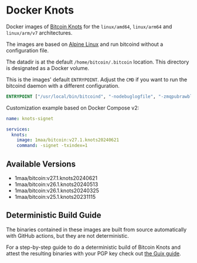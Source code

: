 # Docker Knots

Docker images of [Bitcoin Knots](https://bitcoinknots.org/) for the `linux/amd64`, `linux/arm64` and `linux/arm/v7` architectures.

The images are based on [Alpine Linux](https://alpinelinux.org/) and run bitcoind without a configuration file.

The datadir is at the default `/home/bitcoin/.bitcoin` location.
This directory is designated as a Docker volume.

This is the images' default `ENTRYPOINT`.
Adjust the `CMD` if you want to run the bitcoind daemon with a different configuration.

```dockerfile
ENTRYPOINT ["/usr/local/bin/bitcoind", "-nodebuglogfile", "-zmqpubrawblock=tcp://0.0.0.0:28332", "-zmqpubrawtx=tcp://0.0.0.0:28333"]
```

Customization example based on Docker Compose v2:

```yaml
name: knots-signet

services:
  knots:
    image: 1maa/bitcoin:v27.1.knots20240621
    command: -signet -txindex=1
```


## Available Versions

* 1maa/bitcoin:v27.1.knots20240621
* 1maa/bitcoin:v26.1.knots20240513
* 1maa/bitcoin:v26.1.knots20240325
* 1maa/bitcoin:v25.1.knots20231115


## Deterministic Build Guide

The binaries contained in these images are built from source automatically with GitHub actions, but they are not deterministic.

For a step-by-step guide to do a deterministic build of Bitcoin Knots and attest the resulting binaries with your PGP key check out [the Guix guide](Guix-Guide.md).
